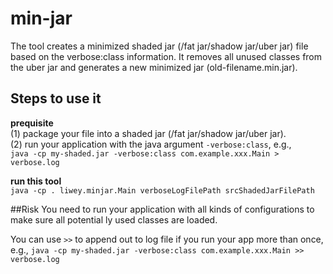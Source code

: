# min-jar   
   
The tool creates a minimized shaded jar (/fat jar/shadow jar/uber jar) file based on the verbose:class information. It removes all unused classes from the uber jar and generates a new minimized jar (old-filename.min.jar). 

## Steps to use it
**prequisite**  
(1) package your file into a shaded jar (/fat jar/shadow jar/uber jar).  
(2) run your application with the java argument `-verbose:class`, e.g.,   
`java -cp my-shaded.jar -verbose:class com.example.xxx.Main > verbose.log`
  
**run this tool**   
`java -cp . liwey.minjar.Main verboseLogFilePath srcShadedJarFilePath`

##Risk
You need to run your application with all kinds of configurations to make sure all potential ly used classes are loaded.   

You can use `>>` to append out to log file if you run your app more than once, e.g., `java -cp my-shaded.jar -verbose:class com.example.xxx.Main >> verbose.log`

